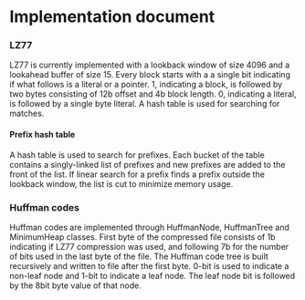 # Implementation document

### LZ77

LZ77 is currently implemented with a lookback window of size 4096 and a lookahead buffer of size 15. Every block starts with a a single bit indicating if what follows is a literal or a pointer. 1, indicating a block, is followed by two bytes consisting of 12b offset and 4b block length. 0, indicating a literal, is followed by a single byte literal. A hash table is used for searching for matches.

#### Prefix hash table

A hash table is used to search for prefixes. Each bucket of the table contains a singly-linked list of prefixes and new prefixes are added to the front of the list. If linear search for a prefix finds a prefix outside the lookback window, the list is cut to minimize memory usage.

### Huffman codes

Huffman codes are implemented through HuffmanNode, HuffmanTree and MinimumHeap classes. First byte of the compressed file consists of 1b indicating if LZ77 compression was used, and following 7b for the number of bits used in the last byte of the file. The Huffman code tree is built recursively and written to file after the first byte. 0-bit is used to indicate a non-leaf node and 1-bit to indicate a leaf node. The leaf node bit is followed by the 8bit byte value of that node.
